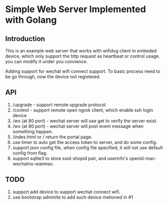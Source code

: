 # Simple Web Server Implemented with Golang

## Introduction

This is an example web server that works with wifidog client in embeded device, which only support the http request as heartbeat or control usage.
you can modify it under you convience.

Adding support for wechat wifi connect support.
To basic process need to be go through, now the device not registered.

## API

1. /upgrade - support remote upgrade protocol
2. /control - support remote open ngrok client, which enable ssh login device
3. /wx (at 80 port) - wechat server will use get to verify the server exist.
4. /wx (at 80 port) - wechat server will post event message when something happen.
5. /index.html or / return the portal page.
6. use timer to auto get the access token to server, and do some config.
7. support json config file, when config file specified, it will not use default config from flag.
8. support sqlite3 to store ssid-shopid pair, and userinfo's openid-mac-wechatno-wanmac.

## TODO

1. support add device to support wechat connect wifi.
2. use bootstrap adminlte to add such device metioned in #1



